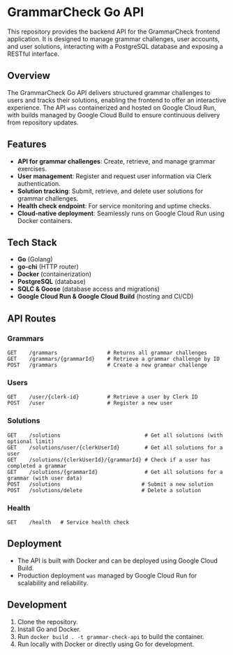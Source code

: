 # GrammarCheck Go API

This repository provides the backend API for the GrammarCheck frontend application. It is designed to manage grammar challenges, user accounts, and user solutions, interacting with a PostgreSQL database and exposing a RESTful interface.

## Overview

The GrammarCheck Go API delivers structured grammar challenges to users and tracks their solutions, enabling the frontend to offer an interactive experience. The API `was` containerized and hosted on Google Cloud Run, with builds managed by Google Cloud Build to ensure continuous delivery from repository updates.

## Features

- **API for grammar challenges**: Create, retrieve, and manage grammar exercises.
- **User management**: Register and request user information via Clerk authentication.
- **Solution tracking**: Submit, retrieve, and delete user solutions for grammar challenges.
- **Health check endpoint**: For service monitoring and uptime checks.
- **Cloud-native deployment**: Seamlessly runs on Google Cloud Run using Docker containers.

## Tech Stack

- **Go** (Golang)
- **go-chi** (HTTP router)
- **Docker** (containerization)
- **PostgreSQL** (database)
- **SQLC & Goose** (database access and migrations)
- **Google Cloud Run & Google Cloud Build** (hosting and CI/CD)

## API Routes

### Grammars

```http
GET    /grammars                # Returns all grammar challenges
GET    /grammars/{grammarId}    # Retrieve a grammar challenge by ID
POST   /grammars                # Create a new grammar challenge
```

### Users

```http
GET    /user/{clerk-id}         # Retrieve a user by Clerk ID
POST   /user                    # Register a new user
```

### Solutions

```http
GET    /solutions                           # Get all solutions (with optional limit)
GET    /solutions/user/{clerkUserId}        # Get all solutions for a user
GET    /solutions/{clerkUserId}/{grammarId} # Check if a user has completed a grammar
GET    /solutions/{grammarId}               # Get all solutions for a grammar (with user data)
POST   /solutions                          # Submit a new solution
POST   /solutions/delete                   # Delete a solution
```

### Health

```http
GET    /health   # Service health check
```

## Deployment

- The API is built with Docker and can be deployed using Google Cloud Build.
- Production deployment `was` managed by Google Cloud Run for scalability and reliability.

## Development

1. Clone the repository.
2. Install Go and Docker.
3. Run `docker build . -t grammar-check-api` to build the container.
4. Run locally with Docker or directly using Go for development.
